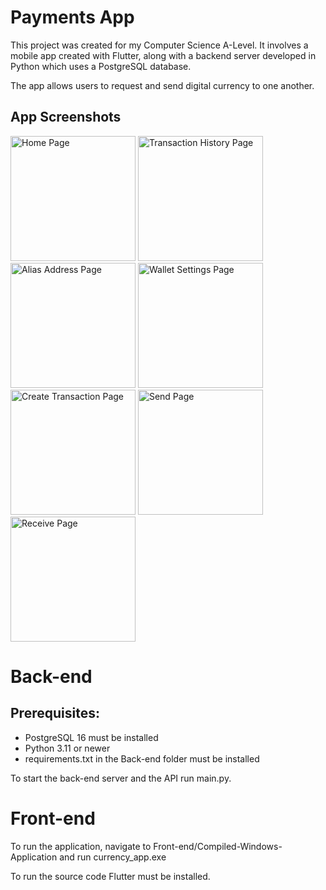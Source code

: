 # Payments App
This project was created for my Computer Science A-Level. It involves a mobile app created with Flutter, along with a backend server developed in Python which uses a PostgreSQL database. 

The app allows users to request and send digital currency to one another.



## App Screenshots

<img src="https://github.com/user-attachments/assets/5b5f342a-fe98-437d-bde2-7f854aae9c84" width="200" title="Home Page"/>
<img src="https://github.com/user-attachments/assets/8cfecacf-830f-4912-8bed-156888764490" width="200" title="Transaction History Page"/>
<img src="https://github.com/user-attachments/assets/48f2b03c-7747-44a0-a2f8-a39959f410e1" width="200" title="Alias Address Page"/>
<img src="https://github.com/user-attachments/assets/c065d5b6-b665-4687-8ad8-6259936c89dd" width="200" title="Wallet Settings Page"/>
<img src="https://github.com/user-attachments/assets/bbfb4bc9-a75b-467f-897b-38fdc328578f" width="200" title="Create Transaction Page"/>
<img src="https://github.com/user-attachments/assets/a43a2a6f-78ec-4e07-8164-2a426fcdaccc" width="200" title="Send Page"/>
<img src="https://github.com/user-attachments/assets/ff1931f1-6448-4aed-99b4-df25962db38e" width="200" title="Receive Page"/>



# Back-end

## Prerequisites:

- PostgreSQL 16 must be installed
- Python 3.11 or newer
- requirements.txt in the Back-end folder must be installed

To start the back-end server and the API run main.py.


# Front-end

To run the application, navigate to Front-end/Compiled-Windows-Application and run currency_app.exe

To run the source code Flutter must be installed.

